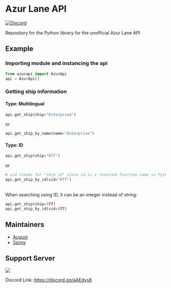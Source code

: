 # Azur Lane API
[![Discord](https://discordapp.com/api/guilds/648206344729526272/embed.png)](https://discord.gg/aAEdys8)

Repository for the Python library for the unofficial Azur Lane API

## Example

### Importing module and instancing the api
```py
from azurapi import AzurApi
api = AzurApi()
```

### Getting ship information

#### Type: Multilingual
```py
api.get_ship(ship="Enterprise")
```
or
```py
api.get_ship_by_name(name="Enterprise")
```

#### Type: ID
```py
api.get_ship(ship="077")
```
or
```py
# sid stands for "ship id" since id is a reserved function name in Python
api.get_ship_by_id(sid="077")
```
\
When searching using ID, it can be an integer instead of string:
```py
api.get_ship(ship=077)
api.get_ship_by_id(sid=077)
```

## Maintainers
- [August](https://github.com/auguwu)
- [Spimy](https://github.com/Spimy)

## Support Server

[![](https://discordapp.com/api/guilds/648206344729526272/widget.png?style=banner2)](https://discord.gg/aAEdys8)

Discord Link: https://discord.gg/aAEdys8
